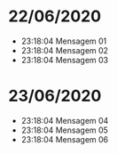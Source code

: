 # 22/06/2020
- 23:18:04 Mensagem 01
- 23:18:04 Mensagem 02
- 23:18:04 Mensagem 03

# 23/06/2020
- 23:18:04 Mensagem 04
- 23:18:04 Mensagem 05
- 23:18:04 Mensagem 06